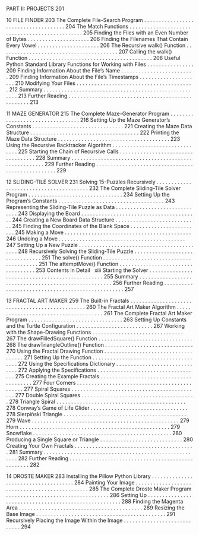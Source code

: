 PART II: PROJECTS 201

10
FILE FINDER 203
The Complete File-Search Program . . . . . . . . . . . . . . . . . . . . . . . . . . . . . . . . . . . . . 204
The Match Functions . . . . . . . . . . . . . . . . . . . . . . . . . . . . . . . . . . . . . . . . . . . . . . . 205
Finding the Files with an Even Number of Bytes . . . . . . . . . . . . . . . . . . . . . 206
Finding the Filenames That Contain Every Vowel . . . . . . . . . . . . . . . . . . . . . 206
The Recursive walk() Function . . . . . . . . . . . . . . . . . . . . . . . . . . . . . . . . . . . . . . . . 207
Calling the walk() Function . . . . . . . . . . . . . . . . . . . . . . . . . . . . . . . . . . . . . . . . . . 208
Useful Python Standard Library Functions for Working with Files . . . . . . . . . . . . . . . . 209
Finding Information About the File’s Name . . . . . . . . . . . . . . . . . . . . . . . . . 209
Finding Information About the File’s Timestamps . . . . . . . . . . . . . . . . . . . . . 210
Modifying Your Files . . . . . . . . . . . . . . . . . . . . . . . . . . . . . . . . . . . . . . . . 212
Summary . . . . . . . . . . . . . . . . . . . . . . . . . . . . . . . . . . . . . . . . . . . . . . . . . . . . . . 213
Further Reading . . . . . . . . . . . . . . . . . . . . . . . . . . . . . . . . . . . . . . . . . . . . . . . . . . 213




11
MAZE GENERATOR 215
The Complete Maze-Generator Program . . . . . . . . . . . . . . . . . . . . . . . . . . . . . . . . . 216
Setting Up the Maze Generator’s Constants . . . . . . . . . . . . . . . . . . . . . . . . . . . . . . . 221
Creating the Maze Data Structure . . . . . . . . . . . . . . . . . . . . . . . . . . . . . . . . . . . . . 222
Printing the Maze Data Structure . . . . . . . . . . . . . . . . . . . . . . . . . . . . . . . . . . . . . . 223
Using the Recursive Backtracker Algorithm . . . . . . . . . . . . . . . . . . . . . . . . . . . . . . . 225
Starting the Chain of Recursive Calls . . . . . . . . . . . . . . . . . . . . . . . . . . . . . . . . . . . 228
Summary . . . . . . . . . . . . . . . . . . . . . . . . . . . . . . . . . . . . . . . . . . . . . . . . . . . . . . 229
Further Reading . . . . . . . . . . . . . . . . . . . . . . . . . . . . . . . . . . . . . . . . . . . . . . . . . . 229

12
SLIDING-TILE SOLVER 231
Solving 15-Puzzles Recursively . . . . . . . . . . . . . . . . . . . . . . . . . . . . . . . . . . . . . . . . 232
The Complete Sliding-Tile Solver Program . . . . . . . . . . . . . . . . . . . . . . . . . . . . . . . . 234
Setting Up the Program’s Constants . . . . . . . . . . . . . . . . . . . . . . . . . . . . . . . . . . . . 243
Representing the Sliding-Tile Puzzle as Data . . . . . . . . . . . . . . . . . . . . . . . . . . . . . . 243
Displaying the Board . . . . . . . . . . . . . . . . . . . . . . . . . . . . . . . . . . . . . . . . 244
Creating a New Board Data Structure . . . . . . . . . . . . . . . . . . . . . . . . . . . . 245
Finding the Coordinates of the Blank Space . . . . . . . . . . . . . . . . . . . . . . . . 245
Making a Move . . . . . . . . . . . . . . . . . . . . . . . . . . . . . . . . . . . . . . . . . . . 246
Undoing a Move . . . . . . . . . . . . . . . . . . . . . . . . . . . . . . . . . . . . . . . . . . . 247
Setting Up a New Puzzle . . . . . . . . . . . . . . . . . . . . . . . . . . . . . . . . . . . . . . . . . . . 248
Recursively Solving the Sliding-Tile Puzzle . . . . . . . . . . . . . . . . . . . . . . . . . . . . . . . . 251
The solve() Function . . . . . . . . . . . . . . . . . . . . . . . . . . . . . . . . . . . . . . . . . 251
The attemptMove() Function . . . . . . . . . . . . . . . . . . . . . . . . . . . . . . . . . . . 253
Contents in Detail   xiii
Starting the Solver . . . . . . . . . . . . . . . . . . . . . . . . . . . . . . . . . . . . . . . . . . . . . . . . 255
Summary . . . . . . . . . . . . . . . . . . . . . . . . . . . . . . . . . . . . . . . . . . . . . . . . . . . . . . 256
Further Reading . . . . . . . . . . . . . . . . . . . . . . . . . . . . . . . . . . . . . . . . . . . . . . . . . . 257


13
FRACTAL ART MAKER 259
The Built-in Fractals . . . . . . . . . . . . . . . . . . . . . . . . . . . . . . . . . . . . . . . . . . . . . . . . 260
The Fractal Art Maker Algorithm . . . . . . . . . . . . . . . . . . . . . . . . . . . . . . . . . . . . . . 261
The Complete Fractal Art Maker Program . . . . . . . . . . . . . . . . . . . . . . . . . . . . . . . . 263
Setting Up Constants and the Turtle Configuration . . . . . . . . . . . . . . . . . . . . . . . . . . 267
Working with the Shape-Drawing Functions . . . . . . . . . . . . . . . . . . . . . . . . . . . . . . . 267
The drawFilledSquare() Function . . . . . . . . . . . . . . . . . . . . . . . . . . . . . . . . 268
The drawTriangleOutline() Function . . . . . . . . . . . . . . . . . . . . . . . . . . . . . . 270
Using the Fractal Drawing Function . . . . . . . . . . . . . . . . . . . . . . . . . . . . . . . . . . . . 271
Setting Up the Function . . . . . . . . . . . . . . . . . . . . . . . . . . . . . . . . . . . . . . 272
Using the Specifications Dictionary . . . . . . . . . . . . . . . . . . . . . . . . . . . . . . 272
Applying the Specifications . . . . . . . . . . . . . . . . . . . . . . . . . . . . . . . . . . . 275
Creating the Example Fractals . . . . . . . . . . . . . . . . . . . . . . . . . . . . . . . . . . . . . . . . 277
Four Corners . . . . . . . . . . . . . . . . . . . . . . . . . . . . . . . . . . . . . . . . . . . . . 277
Spiral Squares . . . . . . . . . . . . . . . . . . . . . . . . . . . . . . . . . . . . . . . . . . . . 277
Double Spiral Squares . . . . . . . . . . . . . . . . . . . . . . . . . . . . . . . . . . . . . . . 278
Triangle Spiral . . . . . . . . . . . . . . . . . . . . . . . . . . . . . . . . . . . . . . . . . . . . 278
Conway’s Game of Life Glider . . . . . . . . . . . . . . . . . . . . . . . . . . . . . . . . . 278
Sierpiński Triangle . . . . . . . . . . . . . . . . . . . . . . . . . . . . . . . . . . . . . . . . . . 279
Wave . . . . . . . . . . . . . . . . . . . . . . . . . . . . . . . . . . . . . . . . . . . . . . . . . . 279
Horn . . . . . . . . . . . . . . . . . . . . . . . . . . . . . . . . . . . . . . . . . . . . . . . . . . . 279
Snowflake . . . . . . . . . . . . . . . . . . . . . . . . . . . . . . . . . . . . . . . . . . . . . . . 280
Producing a Single Square or Triangle . . . . . . . . . . . . . . . . . . . . . . . . . . . . 280
Creating Your Own Fractals . . . . . . . . . . . . . . . . . . . . . . . . . . . . . . . . . . . . . . . . . 281
Summary . . . . . . . . . . . . . . . . . . . . . . . . . . . . . . . . . . . . . . . . . . . . . . . . . . . . . . 282
Further Reading . . . . . . . . . . . . . . . . . . . . . . . . . . . . . . . . . . . . . . . . . . . . . . . . . . 282


14
DROSTE MAKER 283
Installing the Pillow Python Library . . . . . . . . . . . . . . . . . . . . . . . . . . . . . . . . . . . . . 284
Painting Your Image . . . . . . . . . . . . . . . . . . . . . . . . . . . . . . . . . . . . . . . . . . . . . . . 285
The Complete Droste Maker Program . . . . . . . . . . . . . . . . . . . . . . . . . . . . . . . . . . . 286
Setting Up . . . . . . . . . . . . . . . . . . . . . . . . . . . . . . . . . . . . . . . . . . . . . . . . . . . . . . 288
Finding the Magenta Area . . . . . . . . . . . . . . . . . . . . . . . . . . . . . . . . . . . . . . . . . . 289
Resizing the Base Image . . . . . . . . . . . . . . . . . . . . . . . . . . . . . . . . . . . . . . . . . . . . 291
Recursively Placing the Image Within the Image . . . . . . . . . . . . . . . . . . . . . . . . . . . . 294
